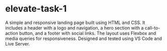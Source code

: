 # elevate-task-1
A simple and responsive landing page built using HTML and CSS. It includes a header with a logo and navigation, a hero section with a call-to-action button, and a footer with social links. The layout uses Flexbox and media queries for responsiveness. Designed and tested using VS Code and Live Server.
